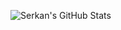 ![Serkan's GitHub Stats](https://github-readme-stats.vercel.app/api?username=serkanars&show_icons=true)

